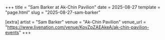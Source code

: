 +++
title = "Sam Barker at Ak-Chin Pavilion"
date = 2025-08-27
template = "page.html"
slug = "2025-08-27-sam-barker"

[extra]
artist = "Sam Barker"
venue = "Ak-Chin Pavilion"
venue_url = "https://www.livenation.com/venue/KovZpZAEAkeA/ak-chin-pavilion-events"
+++
